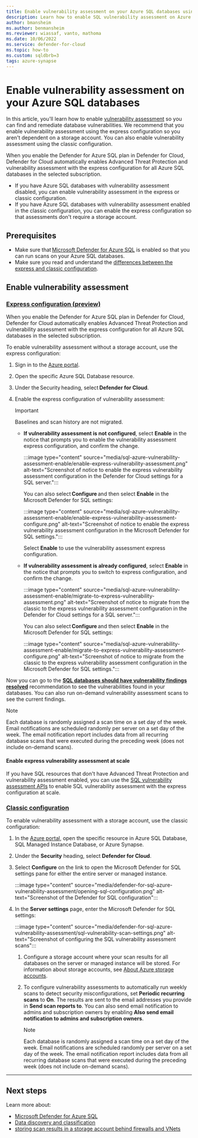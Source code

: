 ```yaml
---
title: Enable vulnerability assessment on your Azure SQL databases using Microsoft Defender for Cloud
description: Learn how to enable SQL vulnerability assessment on Azure SQL Database, Azure SQL Managed Instance, and Azure Synapse Analytics.
author: bmansheim
ms.author: benmansheim
ms.reviewer: wiassaf, vanto, mathoma
ms.date: 10/06/2022
ms.service: defender-for-cloud
ms.topic: how-to
ms.custom: sqldbrb=3
tags: azure-synapse
---
```


# Enable vulnerability assessment on your Azure SQL databases

In this article, you'll learn how to enable [vulnerability assessment](sql-azure-vulnerability-assessment-overview.md) so you can find and remediate database vulnerabilities. We recommend that you enable vulnerability assessment using the express configuration so you aren't dependent on a storage account. You can also enable vulnerability assessment using the classic configuration.

When you enable the Defender for Azure SQL plan in Defender for Cloud, Defender for Cloud automatically enables Advanced Threat Protection and vulnerability assessment with the express configuration for all Azure SQL databases in the selected subscription.

- If you have Azure SQL databases with vulnerability assessment disabled, you can enable vulnerability assessment in the express or classic configuration.
- If you have Azure SQL databases with vulnerability assessment enabled in the classic configuration, you can enable the express configuration so that assessments don't require a storage account.

## Prerequisites

- Make sure that [Microsoft Defender for Azure SQL](defender-for-databases-introduction.md) is enabled so that you can run scans on your Azure SQL databases.
- Make sure you read and understand the [differences between the express and classic configuration](sql-azure-vulnerability-assessment-overview.md#whats-the-difference-between-the-express-and-classic-configuration).

## Enable vulnerability assessment

### [Express configuration (preview)](#tab/express)

When you enable the Defender for Azure SQL plan in Defender for Cloud, Defender for Cloud automatically enables Advanced Threat Protection and vulnerability assessment with the express configuration for all Azure SQL databases in the selected subscription.

To enable vulnerability assessment without a storage account, use the express configuration:

1. Sign in to the [Azure portal](https://portal.azure.com/).
1. Open the specific Azure SQL Database resource. 
1. Under the Security heading, select **Defender for Cloud**.
1. Enable the express configuration of vulnerability assessment:
   
   > [!IMPORTANT]
   > Baselines and scan history are not migrated.
   
   - **If vulnerability assessment is not configured**, select **Enable** in the notice that prompts you to enable the vulnerability assessment express configuration, and confirm the change.

      :::image type="content" source="media/sql-azure-vulnerability-assessment-enable/enable-express-vulnerability-assessment.png" alt-text="Screenshot of notice to enable the express vulnerability assessment configuration in the Defender for Cloud settings for a SQL server.":::

      You can also select **Configure** and then select **Enable** in the Microsoft Defender for SQL settings:

      :::image type="content" source="media/sql-azure-vulnerability-assessment-enable/enable-express-vulnerability-assessment-configure.png" alt-text="Screenshot of notice to enable the express vulnerability assessment configuration in the Microsoft Defender for SQL settings.":::

      Select **Enable** to use the vulnerability assessment express configuration.

   - **If vulnerability assessment is already configured**, select **Enable** in the notice that prompts you to switch to express configuration, and confirm the change.

      :::image type="content" source="media/sql-azure-vulnerability-assessment-enable/migrate-to-express-vulnerability-assessment.png" alt-text="Screenshot of notice to migrate from the classic to the express vulnerability assessment configuration in the Defender for Cloud settings for a SQL server.":::

      You can also select **Configure** and then select **Enable** in the Microsoft Defender for SQL settings:
 
      :::image type="content" source="media/sql-azure-vulnerability-assessment-enable/migrate-to-express-vulnerability-assessment-configure.png" alt-text="Screenshot of notice to migrate from the classic to the express vulnerability assessment configuration in the Microsoft Defender for SQL settings.":::

Now you can go to the [**SQL databases should have vulnerability findings resolved**](https://ms.portal.azure.com/#view/Microsoft_Azure_Security_AzureDefenderForData/SqlVaServersRecommendationDetailsBlade/assessmentKey/82e20e14-edc5-4373-bfc4-f13121257c37) recommendation to see the vulnerabilities found in your databases. You can also run on-demand vulnerability assessment scans to see the current findings.

> [!NOTE] 
> Each database is randomly assigned a scan time on a set day of the week. Email notifications are scheduled randomly per server on a set day of the week. The email notification report includes data from all recurring database scans that were executed during the preceding week (does not include on-demand scans).

#### Enable express vulnerability assessment at scale

If you have SQL resources that don't have Advanced Threat Protection and vulnerability assessment enabled, you can use the [SQL vulnerability assessment APIs](sql-azure-vulnerability-assessment-manage.md#manage-vulnerability-assessments-programmatically) to enable SQL vulnerability assessment with the express configuration at scale.

### [Classic configuration](#tab/classic)

To enable vulnerability assessment with a storage account, use the classic configuration:

1. In the [Azure portal](https://portal.azure.com), open the specific resource in Azure SQL Database, SQL Managed Instance Database, or Azure Synapse.

1. Under the **Security** heading, select **Defender for Cloud**.

1. Select **Configure** on the link to open the Microsoft Defender for SQL settings pane for either the entire server or managed instance.

    :::image type="content" source="media/defender-for-sql-azure-vulnerability-assessment/opening-sql-configuration.png" alt-text="Screenshot of the Defender for SQL configuration":::

1. In the **Server settings** page, enter the Microsoft Defender for SQL settings:

    :::image type="content" source="media/defender-for-sql-azure-vulnerability-assessment/sql-vulnerability-scan-settings.png" alt-text="Screenshot of configuring the SQL vulnerability assessment scans":::

    1. Configure a storage account where your scan results for all databases on the server or managed instance will be stored. For information about storage accounts, see [About Azure storage accounts](/azure/storage/common/storage-account-create).

    1. To configure vulnerability assessments to automatically run weekly scans to detect security misconfigurations, set **Periodic recurring scans** to **On**. The results are sent to the email addresses you provide in **Send scan reports to**. You can also send email notification to admins and subscription owners by enabling **Also send email notification to admins and subscription owners**.

       > [!NOTE] 
       > Each database is randomly assigned a scan time on a set day of the week. Email notifications are scheduled randomly per server on a set day of the week. The email notification report includes data from all recurring database scans that were executed during the preceding week (does not include on-demand scans).

---

## Next steps  

Learn more about:

- [Microsoft Defender for Azure SQL](defender-for-sql-introduction.md)
- [Data discovery and classification](/azure/azure-sql/database/data-discovery-and-classification-overview.md)
- [storing scan results in a storage account behind firewalls and VNets](/azure/azure-sql/database/sql-database-vulnerability-assessment-storage.md)
